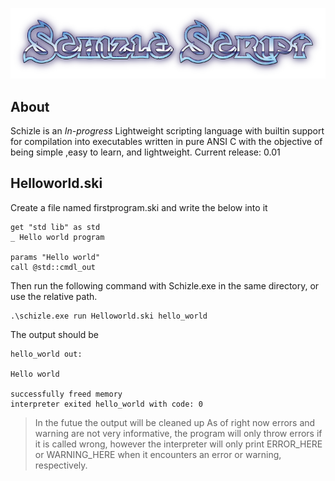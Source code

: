 <p align="center">
  <img src="docs/shizle.png" />
</p>

## About

Schizle is an *In-progress* Lightweight scripting language with builtin support for compilation into executables written in pure ANSI C with the objective of being simple ,easy to learn, and lightweight.
Current release: 0.01
<!--
## Getting started

[Getting started](docs/NOTDONE.md)
-->
## Helloworld.ski
Create a file named firstprogram.ski and write the below into it
```
get "std lib" as std
_ Hello world program

params "Hello world"
call @std::cmdl_out
```
Then run the following command with Schizle.exe in the same directory, or use the relative path.
```
.\schizle.exe run Helloworld.ski hello_world
```
The output should be
```
hello_world out:

Hello world

successfully freed memory
interpreter exited hello_world with code: 0
```
> In the futue the output will be cleaned up
> As of right now errors and warning are not very informative, the program will only throw errors if it is called wrong, however the interpreter will only print ERROR_HERE or WARNING_HERE when it encounters an error or warning, respectively.
<!--
## Documentation

[View docs online](docs/NOTDONE.md)

[View docs on github](docs/NOTDONE.md)

[Download Documentation](docs/NOTDONE.md)
-->
